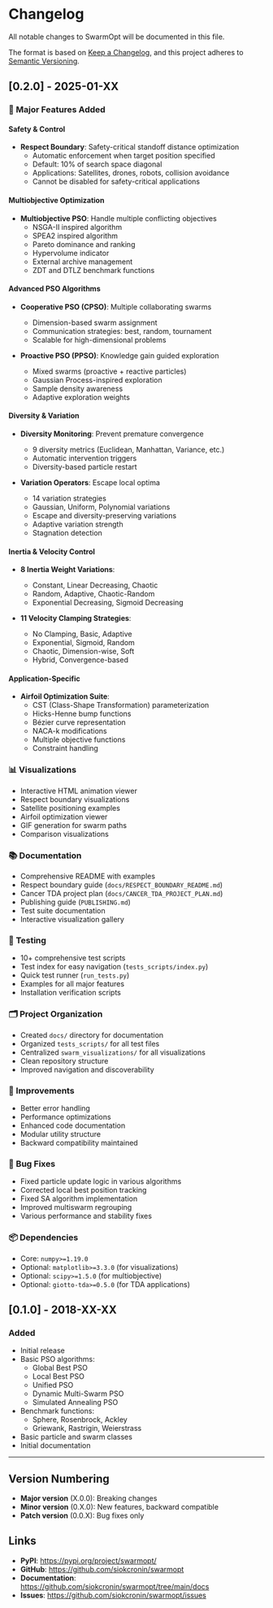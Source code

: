 # Changelog

All notable changes to SwarmOpt will be documented in this file.

The format is based on [Keep a Changelog](https://keepachangelog.com/en/1.0.0/),
and this project adheres to [Semantic Versioning](https://semver.org/spec/v2.0.0.html).

## [0.2.0] - 2025-01-XX

### 🎯 Major Features Added

#### Safety & Control
- **Respect Boundary**: Safety-critical standoff distance optimization
  - Automatic enforcement when target position specified
  - Default: 10% of search space diagonal
  - Applications: Satellites, drones, robots, collision avoidance
  - Cannot be disabled for safety-critical applications

#### Multiobjective Optimization
- **Multiobjective PSO**: Handle multiple conflicting objectives
  - NSGA-II inspired algorithm
  - SPEA2 inspired algorithm
  - Pareto dominance and ranking
  - Hypervolume indicator
  - External archive management
  - ZDT and DTLZ benchmark functions

#### Advanced PSO Algorithms
- **Cooperative PSO (CPSO)**: Multiple collaborating swarms
  - Dimension-based swarm assignment
  - Communication strategies: best, random, tournament
  - Scalable for high-dimensional problems

- **Proactive PSO (PPSO)**: Knowledge gain guided exploration
  - Mixed swarms (proactive + reactive particles)
  - Gaussian Process-inspired exploration
  - Sample density awareness
  - Adaptive exploration weights

#### Diversity & Variation
- **Diversity Monitoring**: Prevent premature convergence
  - 9 diversity metrics (Euclidean, Manhattan, Variance, etc.)
  - Automatic intervention triggers
  - Diversity-based particle restart

- **Variation Operators**: Escape local optima
  - 14 variation strategies
  - Gaussian, Uniform, Polynomial variations
  - Escape and diversity-preserving variations
  - Adaptive variation strength
  - Stagnation detection

#### Inertia & Velocity Control
- **8 Inertia Weight Variations**:
  - Constant, Linear Decreasing, Chaotic
  - Random, Adaptive, Chaotic-Random
  - Exponential Decreasing, Sigmoid Decreasing

- **11 Velocity Clamping Strategies**:
  - No Clamping, Basic, Adaptive
  - Exponential, Sigmoid, Random
  - Chaotic, Dimension-wise, Soft
  - Hybrid, Convergence-based

#### Application-Specific
- **Airfoil Optimization Suite**:
  - CST (Class-Shape Transformation) parameterization
  - Hicks-Henne bump functions
  - Bézier curve representation
  - NACA-k modifications
  - Multiple objective functions
  - Constraint handling

### 📊 Visualizations
- Interactive HTML animation viewer
- Respect boundary visualizations
- Satellite positioning examples
- Airfoil optimization viewer
- GIF generation for swarm paths
- Comparison visualizations

### 📚 Documentation
- Comprehensive README with examples
- Respect boundary guide (`docs/RESPECT_BOUNDARY_README.md`)
- Cancer TDA project plan (`docs/CANCER_TDA_PROJECT_PLAN.md`)
- Publishing guide (`PUBLISHING.md`)
- Test suite documentation
- Interactive visualization gallery

### 🧪 Testing
- 10+ comprehensive test scripts
- Test index for easy navigation (`tests_scripts/index.py`)
- Quick test runner (`run_tests.py`)
- Examples for all major features
- Installation verification scripts

### 🗂️ Project Organization
- Created `docs/` directory for documentation
- Organized `tests_scripts/` for all test files
- Centralized `swarm_visualizations/` for all visualizations
- Clean repository structure
- Improved navigation and discoverability

### 🔧 Improvements
- Better error handling
- Performance optimizations
- Enhanced code documentation
- Modular utility structure
- Backward compatibility maintained

### 🐛 Bug Fixes
- Fixed particle update logic in various algorithms
- Corrected local best position tracking
- Fixed SA algorithm implementation
- Improved multiswarm regrouping
- Various performance and stability fixes

### 📦 Dependencies
- Core: `numpy>=1.19.0`
- Optional: `matplotlib>=3.3.0` (for visualizations)
- Optional: `scipy>=1.5.0` (for multiobjective)
- Optional: `giotto-tda>=0.5.0` (for TDA applications)

## [0.1.0] - 2018-XX-XX

### Added
- Initial release
- Basic PSO algorithms:
  - Global Best PSO
  - Local Best PSO
  - Unified PSO
  - Dynamic Multi-Swarm PSO
  - Simulated Annealing PSO
- Benchmark functions:
  - Sphere, Rosenbrock, Ackley
  - Griewank, Rastrigin, Weierstrass
- Basic particle and swarm classes
- Initial documentation

---

## Version Numbering

- **Major version** (X.0.0): Breaking changes
- **Minor version** (0.X.0): New features, backward compatible
- **Patch version** (0.0.X): Bug fixes only

## Links

- **PyPI**: https://pypi.org/project/swarmopt/
- **GitHub**: https://github.com/siokcronin/swarmopt
- **Documentation**: https://github.com/siokcronin/swarmopt/tree/main/docs
- **Issues**: https://github.com/siokcronin/swarmopt/issues


